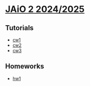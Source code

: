 # [JAiO 2 2024/2025](https://lclem.github.io/JAiO2-2024.github.io)

## Tutorials
* [cw1](https://lclem.github.io/JAiO2-2024.github.io/tutorials/cw1.pdf)
* [cw2](https://lclem.github.io/JAiO2-2024.github.io/tutorials/cw2.pdf)
* [cw3](https://lclem.github.io/JAiO2-2024.github.io/tutorials/cw3.pdf)
  
## Homeworks
* [hw1](https://lclem.github.io/JAiO2-2024.github.io/homeworks/hw1.pdf)
